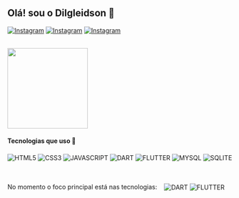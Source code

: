 ## Olá! sou o Dilgleidson 👋

[![Instagram](https://img.shields.io/badge/Facebook-1877F2?style=for-the-badge&logo=facebook&logoColor=white)](https://www.instagram.com/dilgleidson_)
[![Instagram](https://img.shields.io/badge/Instagram-E4405F?style=for-the-badge&logo=instagram&logoColor=white)](https://www.facebook.com/dilgleidson.santos.3)
[![Instagram](https://img.shields.io/badge/LinkedIn-0077B5?style=for-the-badge&logo=linkedin&logoColor=white)]()

</br>

<div style="display: inline_block">
  <img height="180px" src="https://github-readme-stats.vercel.app/api?username=Dilgleidson&show_icons=true&theme=radical"/>
  <!-- <img height="180px" src="https://github-readme-stats.vercel.app/api/top-langs/?username=Dilgleidson&layout=compact&theme=radical"/> -->
</div>


#### Tecnologias que uso 🚀

<div style="display: inline_block">
  <img align="center" alt="HTML5" src="https://img.shields.io/badge/HTML5-E34F26?style=for-the-badge&logo=html5&logoColor=white"/>
  <img align="center" alt="CSS3" src="https://img.shields.io/badge/CSS3-1572B6?style=for-the-badge&logo=css3&logoColor=white"/>
  <img align="center" alt="JAVASCRIPT" src="https://img.shields.io/badge/JavaScript-F7DF1E?style=for-the-badge&logo=javascript&logoColor=black"/>
  <img align="center" alt="DART" src="https://img.shields.io/badge/Dart-0175C2?style=for-the-badge&logo=dart&logoColor=white"/>
  <img align="center" alt="FLUTTER" src="https://img.shields.io/badge/Flutter-02569B?style=for-the-badge&logo=flutter&logoColor=white"/>
  <img align="center" alt="MYSQL" src="https://img.shields.io/badge/MySQL-00000F?style=for-the-badge&logo=mysql&logoColor=white"/>
  <img align="center" alt="SQLITE" src="https://img.shields.io/badge/SQLite-07405E?style=for-the-badge&logo=sqlite&logoColor=white"/>
</div></br></br>

<p style="display: inline_block">
  No momento o foco principal está nas tecnologias:&#160; &#160;
  <img align="center" alt="DART" src="https://img.shields.io/badge/Dart-0175C2?style=for-the-badge&logo=dart&logoColor=white"/>
  <img align="center" alt="FLUTTER" src="https://img.shields.io/badge/Flutter-02569B?style=for-the-badge&logo=flutter&logoColor=white"/>
</p>
